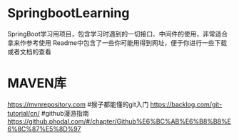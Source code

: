 # SpringbootLearning
SpringBoot学习用项目，包含学习时遇到的一切接口、中间件的使用，非常适合拿来作参考使用
Readme中包含了一些你可能用得到网址，便于你进行一些下载或者文档的查看
# MAVEN库
https://mvnrepository.com
#猴子都能懂的git入门
https://backlog.com/git-tutorial/cn/
#github漫游指南
https://github.phodal.com/#/chapter/Github%E6%BC%AB%E6%B8%B8%E6%8C%87%E5%8D%97
